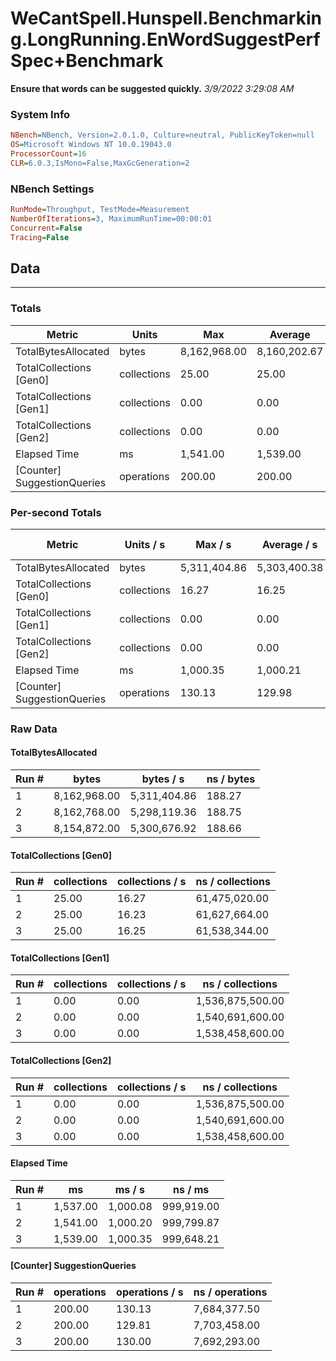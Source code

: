 ﻿# WeCantSpell.Hunspell.Benchmarking.LongRunning.EnWordSuggestPerfSpec+Benchmark
__Ensure that words can be suggested quickly.__
_3/9/2022 3:29:08 AM_
### System Info
```ini
NBench=NBench, Version=2.0.1.0, Culture=neutral, PublicKeyToken=null
OS=Microsoft Windows NT 10.0.19043.0
ProcessorCount=16
CLR=6.0.3,IsMono=False,MaxGcGeneration=2
```

### NBench Settings
```ini
RunMode=Throughput, TestMode=Measurement
NumberOfIterations=3, MaximumRunTime=00:00:01
Concurrent=False
Tracing=False
```

## Data
-------------------

### Totals
|          Metric |           Units |             Max |         Average |             Min |          StdDev |
|---------------- |---------------- |---------------- |---------------- |---------------- |---------------- |
|TotalBytesAllocated |           bytes |    8,162,968.00 |    8,160,202.67 |    8,154,872.00 |        4,617.58 |
|TotalCollections [Gen0] |     collections |           25.00 |           25.00 |           25.00 |            0.00 |
|TotalCollections [Gen1] |     collections |            0.00 |            0.00 |            0.00 |            0.00 |
|TotalCollections [Gen2] |     collections |            0.00 |            0.00 |            0.00 |            0.00 |
|    Elapsed Time |              ms |        1,541.00 |        1,539.00 |        1,537.00 |            2.00 |
|[Counter] SuggestionQueries |      operations |          200.00 |          200.00 |          200.00 |            0.00 |

### Per-second Totals
|          Metric |       Units / s |         Max / s |     Average / s |         Min / s |      StdDev / s |
|---------------- |---------------- |---------------- |---------------- |---------------- |---------------- |
|TotalBytesAllocated |           bytes |    5,311,404.86 |    5,303,400.38 |    5,298,119.36 |        7,049.04 |
|TotalCollections [Gen0] |     collections |           16.27 |           16.25 |           16.23 |            0.02 |
|TotalCollections [Gen1] |     collections |            0.00 |            0.00 |            0.00 |            0.00 |
|TotalCollections [Gen2] |     collections |            0.00 |            0.00 |            0.00 |            0.00 |
|    Elapsed Time |              ms |        1,000.35 |        1,000.21 |        1,000.08 |            0.14 |
|[Counter] SuggestionQueries |      operations |          130.13 |          129.98 |          129.81 |            0.16 |

### Raw Data
#### TotalBytesAllocated
|           Run # |           bytes |       bytes / s |      ns / bytes |
|---------------- |---------------- |---------------- |---------------- |
|               1 |    8,162,968.00 |    5,311,404.86 |          188.27 |
|               2 |    8,162,768.00 |    5,298,119.36 |          188.75 |
|               3 |    8,154,872.00 |    5,300,676.92 |          188.66 |

#### TotalCollections [Gen0]
|           Run # |     collections | collections / s |ns / collections |
|---------------- |---------------- |---------------- |---------------- |
|               1 |           25.00 |           16.27 |   61,475,020.00 |
|               2 |           25.00 |           16.23 |   61,627,664.00 |
|               3 |           25.00 |           16.25 |   61,538,344.00 |

#### TotalCollections [Gen1]
|           Run # |     collections | collections / s |ns / collections |
|---------------- |---------------- |---------------- |---------------- |
|               1 |            0.00 |            0.00 |1,536,875,500.00 |
|               2 |            0.00 |            0.00 |1,540,691,600.00 |
|               3 |            0.00 |            0.00 |1,538,458,600.00 |

#### TotalCollections [Gen2]
|           Run # |     collections | collections / s |ns / collections |
|---------------- |---------------- |---------------- |---------------- |
|               1 |            0.00 |            0.00 |1,536,875,500.00 |
|               2 |            0.00 |            0.00 |1,540,691,600.00 |
|               3 |            0.00 |            0.00 |1,538,458,600.00 |

#### Elapsed Time
|           Run # |              ms |          ms / s |         ns / ms |
|---------------- |---------------- |---------------- |---------------- |
|               1 |        1,537.00 |        1,000.08 |      999,919.00 |
|               2 |        1,541.00 |        1,000.20 |      999,799.87 |
|               3 |        1,539.00 |        1,000.35 |      999,648.21 |

#### [Counter] SuggestionQueries
|           Run # |      operations |  operations / s | ns / operations |
|---------------- |---------------- |---------------- |---------------- |
|               1 |          200.00 |          130.13 |    7,684,377.50 |
|               2 |          200.00 |          129.81 |    7,703,458.00 |
|               3 |          200.00 |          130.00 |    7,692,293.00 |


